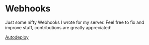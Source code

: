 # Webhooks
Just some nifty Webhooks I wrote for my server.
Feel free to fix and improve stuff, contributions are greatly appreciated!

[Autodeploy](./github_autodeploy/)
